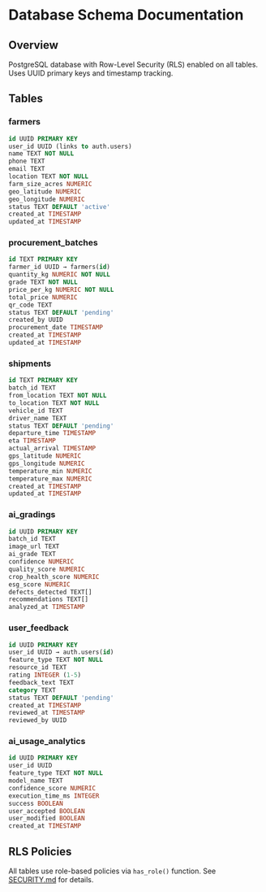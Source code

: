 # Database Schema Documentation

## Overview

PostgreSQL database with Row-Level Security (RLS) enabled on all tables. Uses UUID primary keys and timestamp tracking.

## Tables

### farmers
```sql
id UUID PRIMARY KEY
user_id UUID (links to auth.users)
name TEXT NOT NULL
phone TEXT
email TEXT
location TEXT NOT NULL
farm_size_acres NUMERIC
geo_latitude NUMERIC
geo_longitude NUMERIC
status TEXT DEFAULT 'active'
created_at TIMESTAMP
updated_at TIMESTAMP
```

### procurement_batches
```sql
id TEXT PRIMARY KEY
farmer_id UUID → farmers(id)
quantity_kg NUMERIC NOT NULL
grade TEXT NOT NULL
price_per_kg NUMERIC NOT NULL
total_price NUMERIC
qr_code TEXT
status TEXT DEFAULT 'pending'
created_by UUID
procurement_date TIMESTAMP
created_at TIMESTAMP
updated_at TIMESTAMP
```

### shipments
```sql
id TEXT PRIMARY KEY
batch_id TEXT
from_location TEXT NOT NULL
to_location TEXT NOT NULL
vehicle_id TEXT
driver_name TEXT
status TEXT DEFAULT 'pending'
departure_time TIMESTAMP
eta TIMESTAMP
actual_arrival TIMESTAMP
gps_latitude NUMERIC
gps_longitude NUMERIC
temperature_min NUMERIC
temperature_max NUMERIC
created_at TIMESTAMP
updated_at TIMESTAMP
```

### ai_gradings
```sql
id UUID PRIMARY KEY
batch_id TEXT
image_url TEXT
ai_grade TEXT
confidence NUMERIC
quality_score NUMERIC
crop_health_score NUMERIC
esg_score NUMERIC
defects_detected TEXT[]
recommendations TEXT[]
analyzed_at TIMESTAMP
```

### user_feedback
```sql
id UUID PRIMARY KEY
user_id UUID → auth.users(id)
feature_type TEXT NOT NULL
resource_id TEXT
rating INTEGER (1-5)
feedback_text TEXT
category TEXT
status TEXT DEFAULT 'pending'
created_at TIMESTAMP
reviewed_at TIMESTAMP
reviewed_by UUID
```

### ai_usage_analytics
```sql
id UUID PRIMARY KEY
user_id UUID
feature_type TEXT NOT NULL
model_name TEXT
confidence_score NUMERIC
execution_time_ms INTEGER
success BOOLEAN
user_accepted BOOLEAN
user_modified BOOLEAN
created_at TIMESTAMP
```

## RLS Policies

All tables use role-based policies via `has_role()` function. See [SECURITY.md](./SECURITY.md) for details.
